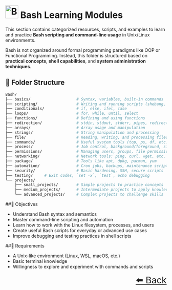 # <img src="https://cdn.simpleicons.org/gnubash/purple" height="40px" alt="Bash"/> Bash Learning Modules

This section contains categorized resources, scripts, and examples to learn and practice **Bash scripting and command-line usage** in Unix/Linux environments.

Bash is not organized around formal programming paradigms like OOP or Functional Programming. Instead, this folder is structured based on **practical concepts**, **shell capabilities**, and **system administration techniques**.

## 📂 Folder Structure

```bash
Bash/
├── basics/                    # Syntax, variables, built-in commands
├── scripting/                 # Writing and running scripts (shebang, permissions)
├── conditionals/              # if, else, ifel, case
├── loops/                     # for, while, until, select
├── functions/                 # Defining and using functions
├── redirection/               # stdin, stdout, stderr, pipes, redirection operators
├── arrays/                    # Array usage and manipulation
├── strings/                   # String manipulation and processing
├── file/                      # Reading, writing, and processing files
├── commands/                  # Useful system tools (top, ps, df, etc.)
├── process/                   # Job control, background/foreground, signals
├── permissions/               # Managing users, groups, file permissions
├── networking/                # Network tools: ping, curl, wget, etc.
├── package/                   # Tools like apt, dpkg, pacman, yum
├── automation/                # Cron jobs, backups, maintenance scripts
├── security/                  # Basic hardening, SSH, secure scripts
├── testing/     # Exit codes, `set -x`, `test`, echo debugging
└── projects/
    ├── small_projects/        # Simple projects to practice concepts
    ├── medium_projects/       # Intermediate projects to apply knowledge
    └── advanced_projects/     # Complex projects to challenge skills


```

##🎯 Objectives

- Understand Bash syntax and semantics
- Master command-line scripting and automation
- Learn how to work with the Linux filesystem, processes, and users
- Create useful Bash scripts for everyday or advanced use cases
- Improve debugging and testing practices in shell scripts

##📌 Requirements

- A Unix-like environment (Linux, WSL, macOS, etc.)
- Basic terminal knowledge
- Willingness to explore and experiment with commands and scripts

<div align="right" style="font-size: 2em;">
    <a href="../README.md">⬅️ Back</a>
</div>
